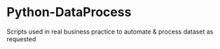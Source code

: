 # Python-DataProcess
Scripts used in real business practice to automate &amp; process dataset as requested

